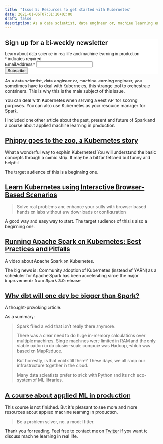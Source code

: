 ```yaml
---
title: "Issue 5: Resources to get started with Kubernetes"
date: 2021-01-06T07:01:10+02:00
draft: false
description: As a data scientist, data engineer or, machine learning engineer, you sometimes have to deal with Kubernetes, this strange tool to orchestrate containers. This is why this is the main subject of this issue.
---
```


<!-- Begin Mailchimp Signup Form -->
<link href="//cdn-images.mailchimp.com/embedcode/classic-10_7.css" rel="stylesheet" type="text/css">
<style type="text/css">
	#mc_embed_signup{background:#fff; clear:left; font:14px Helvetica,Arial,sans-serif; }
	/* Add your own Mailchimp form style overrides in your site stylesheet or in this style block.
	   We recommend moving this block and the preceding CSS link to the HEAD of your HTML file. */
</style>
<div id="mc_embed_signup">
<form action="https://github.us7.list-manage.com/subscribe/post?u=2170356f90245aa31be7ff655&amp;id=aabf54b022" method="post" id="mc-embedded-subscribe-form" name="mc-embedded-subscribe-form" class="validate" target="_blank" novalidate>
    <div id="mc_embed_signup_scroll">
	<h2>Sign up for a bi-weekly newsletter</h2>
    <div>Learn about data science in real life and machine learning in production</div>
<div class="indicates-required"><span class="asterisk">*</span> indicates required</div>
<div class="mc-field-group">
	<label for="mce-EMAIL">Email Address  <span class="asterisk">*</span>
</label>
	<input type="email" value="" name="EMAIL" class="required email" id="mce-EMAIL">
</div>
	<div id="mce-responses" class="clear">
		<div class="response" id="mce-error-response" style="display:none"></div>
		<div class="response" id="mce-success-response" style="display:none"></div>
	</div>    <!-- real people should not fill this in and expect good things - do not remove this or risk form bot signups-->
    <div style="position: absolute; left: -5000px;" aria-hidden="true"><input type="text" name="b_2170356f90245aa31be7ff655_aabf54b022" tabindex="-1" value=""></div>
    <div class="clear"><input type="submit" value="Subscribe" name="subscribe" id="mc-embedded-subscribe" class="button"></div>
    </div>
</form>
</div>

As a data scientist, data engineer or, machine learning engineer, you sometimes have to deal with Kubernetes, this strange tool to orchestrate containers. This is why this is the main subject of this issue.

You can deal with Kubernetes when serving a Rest API for scoring purposes. You can also use Kubernetes as your resource manager for Spark.

I included one other article about the past, present and future of Spark and a course about applied machine learning in production.

## [Phippy goes to the zoo, a Kubernetes story](https://azure.microsoft.com/mediahandler/files/resourcefiles/phippy-goes-to-the-zoo/Phippy%20Goes%20To%20The%20Zoo_MSFTonline.pdf)

What a wonderful way to explain Kubernetes! You will understand the basic concepts through a comic strip. It may be a bit far fetched but funny and helpful.

The target audience of this is a beginning one.

## [Learn Kubernetes using Interactive Browser-Based Scenarios](https://www.katacoda.com/courses/kubernetes)

> Solve real problems and enhance your skills with browser based hands on labs without any downloads or configuration

A good way and easy way to start. The target audience of this is also a beginning one.

## [Running Apache Spark on Kubernetes: Best Practices and Pitfalls](https://www.youtube.com/watch?v=3EbTr79wLkU)

A video about Apache Spark on Kubernetes.

The big news is: Community adoption of Kubernetes (instead of YARN) as a scheduler for Apache Spark has been accelerating since the major improvements from Spark 3.0 release.

## [Why dbt will one day be bigger than Spark?](https://medium.com/datamindedbe/why-dbt-will-one-day-be-bigger-than-spark-2225cadbdad0)

A thought-provoking article. 

As a summary:

> Spark filled a void that isn’t really there anymore.
>
> There was a clear need to do huge in-memory calculations over multiple machines. Single machines were limited in RAM and the only viable option to do cluster-scale compute was Hadoop, which was based on MapReduce.
>
> But honestly, is that void still there? These days, we all shop our infrastructure together in the cloud.
>
> Many data scientists prefer to stick with Python and its rich eco-system of ML libraries.

## [A course about applied ML in production](https://madewithml.com/courses/applied-ml-in-production/)

This course is not finished. But it's pleasant to see more and more resources about applied machine learning in production.

> Be a problem solver, not a model fitter.

Thank you for reading. Feel free to contact me on [Twitter](https://twitter.com/saby_nastasia) if you want to discuss machine learning in real life.


